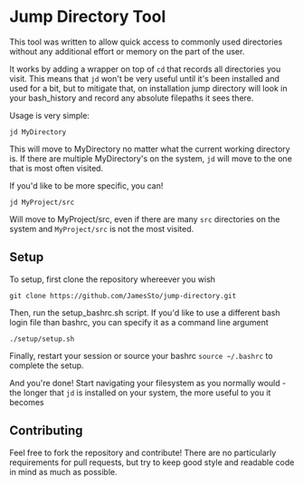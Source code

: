 # Jump Directory Tool

This tool was written to allow quick access to commonly used 
directories without any additional effort or memory on the part of the user.

It works by adding a wrapper on top of `cd` that records all directories you visit.
This means that `jd` won't be very useful until it's been installed and used for
a bit, but to mitigate that, on installation jump directory will look in your bash_history
and record any absolute filepaths it sees there.

Usage is very simple:

```
jd MyDirectory
```

This will move to MyDirectory no matter what the current working directory is. If there are multiple
MyDirectory's on the system, `jd` will move to the one that is most often visited.

If you'd like to be more specific, you can!

```
jd MyProject/src
```

Will move to MyProject/src, even if there are many `src` directories on the system and `MyProject/src`
is not the most visited.


## Setup

To setup, first clone the repository whereever you wish

```
git clone https://github.com/JamesSto/jump-directory.git
```

Then, run the setup_bashrc.sh script. If you'd like to use a different bash login file than bashrc, you
can specify it as a command line argument

```
./setup/setup.sh
```

Finally, restart your session or source your bashrc `source ~/.bashrc` to complete the setup.

And you're done! Start navigating your filesystem as you normally would - the longer that `jd` is installed
on your system, the more useful to you it becomes

## Contributing

Feel free to fork the repository and contribute! There are no particularly requirements for pull requests, but
try to keep good style and readable code in mind as much as possible.